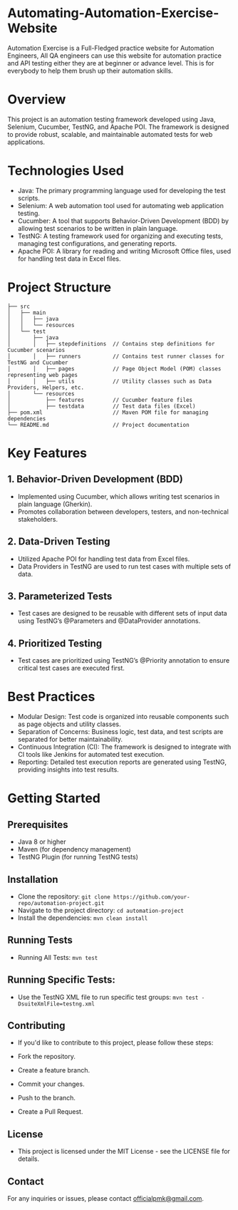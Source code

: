 # Automating-Automation-Exercise-Website
Automation Exercise is a Full-Fledged practice website for Automation Engineers, All QA engineers can use this website for automation practice and API testing either they are at beginner or advance level. This is for everybody to help them brush up their automation skills.

# Overview
This project is an automation testing framework developed using Java, Selenium, Cucumber, TestNG, and Apache POI. The framework is designed to provide robust, scalable, and maintainable automated tests for web applications.

# Technologies Used
- Java: The primary programming language used for developing the test scripts.
- Selenium: A web automation tool used for automating web application testing.
- Cucumber: A tool that supports Behavior-Driven Development (BDD) by allowing test scenarios to be written in plain language.
- TestNG: A testing framework used for organizing and executing tests, managing test configurations, and generating reports.
- Apache POI: A library for reading and writing Microsoft Office files, used for handling test data in Excel files.

# Project Structure

```
├── src
│   ├── main
│   │   ├── java
│   │   └── resources
│   └── test
│       ├── java
│       │   ├── stepdefinitions  // Contains step definitions for Cucumber scenarios
│       │   ├── runners          // Contains test runner classes for TestNG and Cucumber
│       │   ├── pages            // Page Object Model (POM) classes representing web pages
│       │   ├── utils            // Utility classes such as Data Providers, Helpers, etc.
│       └── resources
│           ├── features         // Cucumber feature files
│           ├── testdata         // Test data files (Excel)
├── pom.xml                      // Maven POM file for managing dependencies
└── README.md                    // Project documentation
```


# Key Features
## 1. Behavior-Driven Development (BDD)
- Implemented using Cucumber, which allows writing test scenarios in plain language (Gherkin).
- Promotes collaboration between developers, testers, and non-technical stakeholders.
## 2. Data-Driven Testing
- Utilized Apache POI for handling test data from Excel files.
- Data Providers in TestNG are used to run test cases with multiple sets of data.
## 3. Parameterized Tests
- Test cases are designed to be reusable with different sets of input data using TestNG’s @Parameters and @DataProvider annotations.
## 4. Prioritized Testing
- Test cases are prioritized using TestNG’s @Priority annotation to ensure critical test cases are executed first.

# Best Practices
- Modular Design: Test code is organized into reusable components such as page objects and utility classes.
- Separation of Concerns: Business logic, test data, and test scripts are separated for better maintainability.
- Continuous Integration (CI): The framework is designed to integrate with CI tools like Jenkins for automated test execution.
- Reporting: Detailed test execution reports are generated using TestNG, providing insights into test results.


# Getting Started
## Prerequisites
- Java 8 or higher
- Maven (for dependency management)
- TestNG Plugin (for running TestNG tests)
## Installation
- Clone the repository:
`git clone https://github.com/your-repo/automation-project.git`
- Navigate to the project directory:
`cd automation-project`
- Install the dependencies:
`mvn clean install`
## Running Tests
- Running All Tests:
`mvn test`
## Running Specific Tests:
- Use the TestNG XML file to run specific test groups:
`mvn test -DsuiteXmlFile=testng.xml`
## Contributing
- If you'd like to contribute to this project, please follow these steps:

- Fork the repository.
- Create a feature branch.
- Commit your changes.
- Push to the branch.
- Create a Pull Request.
## License
- This project is licensed under the MIT License - see the LICENSE file for details.

## Contact
For any inquiries or issues, please contact officialpmk@gmail.com.






















